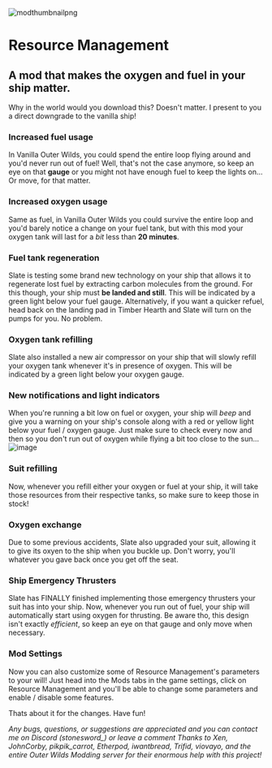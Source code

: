 ![modthumbnailpng](https://github.com/el-piedras/Resource-Management/assets/134638269/c78b1fa2-f5e6-41ae-b53b-eb6ed451a9e8)


# Resource Management
 ## A mod that makes the oxygen and fuel in your ship matter.

Why in the world would you download this? Doesn't matter. I present to you a direct downgrade to the vanilla ship!

 ### Increased fuel usage
 In Vanilla Outer Wilds, you could spend the entire loop flying around and you'd never run out of fuel! Well, that's not the case anymore, so keep an eye on that **gauge** or you might not have enough fuel to keep the lights on... Or move, for that matter.

 ### Increased oxygen usage
 Same as fuel, in Vanilla Outer Wilds you could survive the entire loop and you'd barely notice a change on your fuel tank, but with this mod your oxygen tank will last for a *bit* less than **20 minutes**.

 ### Fuel tank regeneration
 Slate is testing some brand new technology on your ship that allows it to regenerate lost fuel by extracting carbon molecules from the ground. For this though, your ship must **be landed and still**. This will be indicated by a green light below your fuel gauge. Alternatively, if you want a quicker refuel, head back on the landing pad in Timber Hearth and Slate will turn on the pumps for you. No problem.

 ### Oxygen tank refilling
 Slate also installed a new air compressor on your ship that will slowly refill your oxygen tank whenever it's in presence of oxygen. This will be indicated by a green light below your oxygen gauge.

 ### New notifications and light indicators
 When you're running a bit low on fuel or oxygen, your ship will *beep* and give you a warning on your ship's console along with a red or yellow light below your fuel / oxygen gauge. Just make sure to check every now and then so you don't run out of oxygen while flying a bit too close to  the sun...
 ![image](https://github.com/el-piedras/Resource-Management/assets/134638269/979c0b21-9c11-41d2-8f28-43050b3dbc10)

 ### Suit refilling
 Now, whenever you refill either your oxygen or fuel at your ship, it will take those resources from their respective tanks, so make sure to keep those in stock!

 ### Oxygen exchange
 Due to some previous accidents, Slate also upgraded your suit, allowing it to give its oxyen to the ship when you buckle up. Don't worry, you'll whatever you gave back once you get off the seat.

 ### Ship Emergency Thrusters
 Slate has FINALLY finished implementing those emergency thrusters your suit has into your ship. Now, whenever you run out of fuel, your ship will automatically start using oxygen for thrusting. Be aware tho, this design isn't exactly *efficient*, so keep an eye on that gauge and only move when necessary.

 ### Mod Settings
 Now you can also customize some of Resource Management's parameters to your will! Just head into the Mods tabs in the game settings, click on Resource Management and you'll be able to change some parameters and enable / disable some features.


Thats about it for the changes. Have fun!
 
*Any bugs, questions, or suggestions are appreciated and you can contact me on Discord (stonesword_) or leave a comment*
*Thanks to Xen, JohnCorby, pikpik_carrot, Etherpod, iwantbread, Trifid, viovayo, and the entire Outer Wilds Modding server for their enormous help with this project!*
